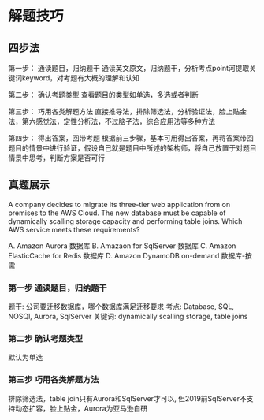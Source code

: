 # 解题技巧

## 四步法

第一步： 通读题目，归纳题干
通读英文原文，归纳题干，分析考点point河提取关键词keyword，对考题有大概的理解和认知

第二步： 确认考题类型
查看题目的类型如单选，多选或者判断

第三步： 巧用各类解题方法
直接推导法，排除筛选法，分析验证法，脸上贴金法，第六感觉法，定性分析法，不过脑子法，综合应用法等多种方法

第四步： 得出答案，回带考题
根据前三步骤，基本可用得出答案，再蒋答案带回题目的情景中进行验证，假设自己就是题目中所述的架构师，将自己放置于对题目情景中思考，判断方案是否可行

## 真题展示

A company decides to migrate its three-tier web application from on premises to the AWS Cloud. The new database must be capable of dynamically scalling storage capacity and performing table joins. Which AWS service meets these requirements?

A. Amazon Aurora 数据库
B. Amazaon for SqlServer 数据库
C. Amazon ElasticCache for Redis 数据库
D. Amazon DynamoDB on-demand 数据库-按需

### 第一步 通读题目，归纳题干

题干: 公司要迁移数据库，哪个数据库满足迁移要求
考点: Database, SQL, NOSQl, Aurora, SqlServer
关键词: dynamically scalling storage, table joins

### 第二步 确认考题类型
默认为单选

### 第三步 巧用各类解题方法
排除筛选法，table join只有Aurora和SqlServer才可以, 但2019前SqlServer不支持动态扩容，脸上贴金，Aurora为亚马逊自研
